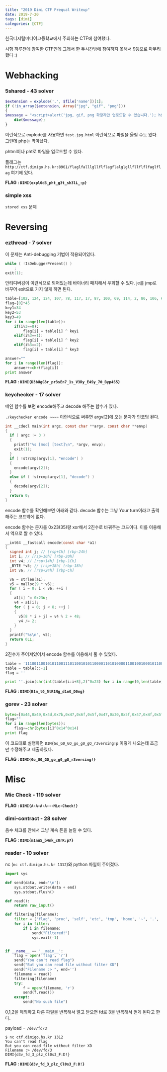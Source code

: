 ```yaml
---
title: "2019 Dimi CTF Prequal Writeup"
date: 2019-7-20
tags: [dimi]
categories: [CTF]
---
```


한국디지털미디어고등학교에서 주최하는 CTF에 참여했다.

시험 하루전에 참여한 CTF인데 그래서 한 두시간밖에 참여하지 못해서 9등으로 마무리했다 :)

# Webhacking

### 5shared - 43 solver

```php
$extension = explode('.', $file['name'])[1];
if (!in_array($extension, Array("jpg", "gif", "png")))
{
$message = "<script>alert('jpg, gif, png 확장자만 업로드할 수 있습니다.'); history.back(); </script>";
    die($message);
}
```

이런식으로 explode를 사용하면 `test.jpg.html` 이런식으로 파일을 올릴 수도 있다. 그런데 php는 막아놨다. 

phtml이나 pht로 파일을 업로드할 수 있다.

플래그는 `http://ctf.dimigo.hs.kr:8961/flaglfalllgllflflagflalglgllfllflflfaglflag` 여기에 있다.

**FLAG : `DIMI{expl0d3_pht_g3t_sh3lL_:p}`**

### simple xss

`stored xss` 문제

# Reversing

### ezthread - 7 solver

이 문제는 Anti-debugging 기법이 적용되어있다.

```cpp
while ( !IsDebuggerPresent() )
    ;
exit(1);
```

안티디버깅이 이런식으로 되어있는데 바이너리 패치해서 우회할 수 있다. je를 jmp로 바꾸어 exit으로 가지 않게 하면 된다. 

```python
table=[102, 124, 124, 107, 78, 117, 17, 87, 100, 69, 114, 2, 80, 106, 65, 80, 6, 66, 103, 91, 6, 125, 4, 66, 125, 99, 2, 112, 76, 110, 103, 1, 98, 91, 106, 6, 18, 106, 115, 91, 69, 5, 113, 0, 76 ]
flag=[0]*45
key1=34
key2=53
key3=49
for i in range(len(table)):
	if(i%3==0):
		flag[i] = table[i] ^ key1
	elif(i%3==1):
		flag[i] = table[i] ^ key2
	elif(i%3==2):
		flag[i] = table[i] ^ key3

answer=""
for i in range(len(flag)):
	answer+=chr(flag[i])
print answer
```

**FLAG : `DIMI{D3bUgG3r_pr3sEn7_1s_V3Ry_E4Sy_70_Byp4S5}`**



### keychecker - 17 solver

메인 함수를 보면 encode해주고 decode 해주는 함수가 있다. 

`./keychecker encode ~~~~` 이런식으로 써주면 argv[2]에 오는 문자가 인코딩 된다.

```c
int __cdecl main(int argc, const char **argv, const char **envp)
{
  if ( argc != 3 )
  {
    printf("%s [mod] [text]\n", *argv, envp);
    exit(1);
  }
  if ( !strcmp(argv[1], "encode") )
  {
    encode(argv[2]);
  }
  else if ( !strcmp(argv[1], "decode") )
  {
    decode(argv[2]);
  }
  return 0;
}
```

encode 함수를 확인해보면 아래와 같다. decode 함수는 그냥 Your turn이라고 출력해주는 코드밖에 없다.

encode 함수는 문자를 0x23(35)랑 xor해서 2진수로 바꿔주는 코드이다. 이를 이용해서 역으로 짤 수 있다.

```c
__int64 __fastcall encode(const char *a1)
{
  signed int j; // [rsp+Ch] [rbp-24h]
  int i; // [rsp+10h] [rbp-20h]
  int v4; // [rsp+14h] [rbp-1Ch]
  _BYTE *v5; // [rsp+18h] [rbp-18h]
  int v6; // [rsp+24h] [rbp-Ch]

  v6 = strlen(a1);
  v5 = malloc(9 * v6);
  for ( i = 0; i < v6; ++i )
  {
    a1[i] ^= 0x23u;
    v4 = a1[i];
    for ( j = 0; j < 8; ++j )
    {
      v5[8 * i + j] = v4 % 2 + 48;
      v4 /= 2;
    }
  }
  printf("%s\n", v5);
  return 0LL;
}
```

2진수가 주어져있어서 encode 함수를 이용해서 풀 수 있었다.

```python
table = '1110011001010110011101100101011000011010100001100100100010110010001111101110101011001000001111100110100011101010100011100100100010110110001000100011111011100010010010001011001000100110001111101110011011001000101100100010001001111010'
table = table[::-1]
flag = ''

print ''.join(chr(int(table[i:i+8],2)^0x23) for i in range(0,len(table),8))[::-1]
```

**FLAG : `DIMI{B1n_t0_5tR1Ng_d1nG_D0ng}`**



### gorev - 23 solver

```python
bytes=[0x44,0x49,0x4d,0x7b,0x47,0x6f,0x5f,0x47,0x30,0x5f,0x47,0x4f,0x5f,0x67,0x6f,0x5f,0x67,0x30,0x5f,0x67,0x4f,0x5f,0x72,0x33,0x76,0x65,0x72,0x73,0x69,0x6e,0x67,0x21,0x70]
flag=""
for i in range(len(bytes)):
	flag+=chr(bytes[i]^0x14^0x14)
print flag
```

이 코드대로 실행하면 `DIM{Go_G0_GO_go_g0_gO_r3versing!p` 이렇게 나오는데 조금만 수정해주고 제출하였다.

**FLAG : `DIMI{Go_G0_GO_go_g0_gO_r3versing!}`**



# Misc

### Mic Check - 119 solver

**FLAG : `DIMI{A-A-A-A---Mic-Check!}`**

### dimi-contract - 28 solver

음수 체크를 안해서 그냥 계속 돈을 늘릴 수 있다.

**FLAG : `DIMI{m1nu5_b4nk_cUrR:p7}`**

### reader - 10 solver

nc (`nc ctf.dimigo.hs.kr 1312`)와 python 파일이 주어졌다. 

```python
import sys

def send(data, end='\n'):
    sys.stdout.write(data + end)
    sys.stdout.flush()

def read():
    return raw_input()

def filtering(filename):
    filter = ['flag', 'proc', 'self', 'etc', 'tmp', 'home', '~', '.', '*', '?', '\\', 'x']
    for i in filter:
        if i in filename:
            send("Filtered!")
            sys.exit(-1)


if __name__ == '__main__':
    flag = open('flag', 'r')
    send("You can't read flag")
    send("But you can read file without filter XD")
    send("Filename :> ", end='')
    filename = read()
    filtering(filename)
    try:
        f = open(filename, 'r')
        send(f.read())
    except:
        send("No such file")
```

0,1,2을 제외하고 다른 파일을 반복해서 열고 닫으면 fd로 3을 반복해서 얻게 된다고  한다.

payload = `/dev/fd/3`

```
$ nc ctf.dimigo.hs.kr 1312
You can't read flag
But you can read file without filter XD
Filename :> /dev/fd/3
DIMI{d3v_fd_3_plz_Cl0s3_F:D!}
```

**FLAG : `DIMI{d3v_fd_3_plz_Cl0s3_F:D!}`**


